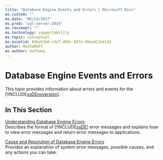 ```yaml
---
title: "Database Engine Events and Errors | Microsoft Docs"
ms.custom: ""
ms.date: "06/13/2017"
ms.prod: "sql-server-2014"
ms.reviewer: ""
ms.technology: supportability
ms.topic: conceptual
ms.assetid: 04ba51b6-cdc7-409c-8d7e-26ead13e614d
author: MashaMSFT
ms.author: mathoma
---
```

# Database Engine Events and Errors
  This topic provides information about errors and events for the [!INCLUDE[ssDEnoversion](../../includes/ssdenoversion-md.md)].  
  
## In This Section  
 [Understanding Database Engine Errors](../native-client-ole-db-errors/errors.md)  
 Describes the format of [!INCLUDE[ssDE](../../includes/ssde-md.md)] error messages and explains how to view error messages and return error messages to applications.  
  
 [Cause and Resolution of Database Engine Errors](../../database-engine/cause-and-resolution-of-database-engine-errors.md)  
 Provides an explanation of system error messages, possible causes, and any actions you can take.  
  
  
